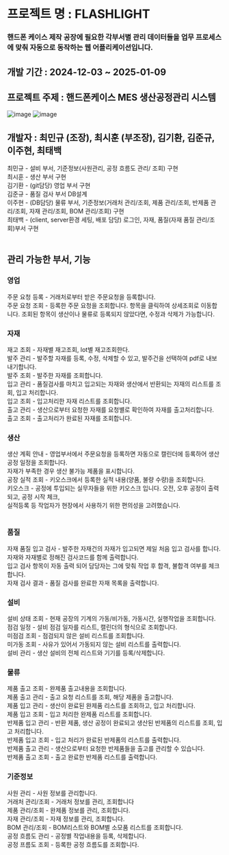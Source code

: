 # 프로젝트 명 : FLASHLIGHT
### 핸드폰 케이스 제작 공장에 필요한 각부서별 관리 데이터들을 업무 프로세스에 맞춰 자동으로 동작하는 웹 어플리케이션입니다. <br/>


## 개발 기간 : 2024-12-03 ~ 2025-01-09


## 프로젝트 주제 : 핸드폰케이스 MES 생산공정관리 시스템

![image](https://github.com/user-attachments/assets/ef67b75c-ecec-4ea2-8b99-ec340611a620)
![image](https://github.com/user-attachments/assets/8fcce670-1d75-4dd1-b8f9-ce60468daa0b)


## 개발자 : 최민규 (조장), 최시훈 (부조장), 김기환, 김준규, 이주현, 최태백
최민규 - 설비 부서, 기준정보(사원관리, 공정 흐름도 관리/ 조회) 구현<br/>
최시훈 - 생산 부서 구현<br/>
김기환 - (git담당) 영업 부서 구현<br/>
김준규 - 품질 검사 부서 DB설계<br/>
이주현 - (DB담당) 물류 부서, 기준정보(거래처 관리/조회, 제품 관리/조회, 반제품 관리/조회, 자재 관리/조회, BOM 관리/조회) 구현<br/>
최태백 - (client, server환경 세팅, 배포 담당) 로그인, 자재, 품질(자재 품질 관리/조회)부서 구현<br/>
<br/>
## 관리 가능한 부서, 기능 <br/>


### 영업
  주문 요청 등록 - 거래처로부터 받은 주문요청을 등록합니다.  <br/>
  주문 요청 조회 - 등록한 주문 요청을 조회합니다. 
                  항목을 클릭하여 상세조회로 이동합니다.
                  조회된 항목이 생산이나 물류로 등록되지 않았다면, 수정과 삭제가 가능합니다.
<br/>
### 자재
  재고 조회 - 자재별 재고조회, lot별 재고조회한다.  <br/>
  발주 관리 - 발주할 자재를 등록, 수정, 삭제할 수 있고, 발주건을 선택하여 pdf로 내보내기합니다.  <br/>
  발주 조회 - 발주한 자재를 조회합니다.  <br/>
  입고 관리 - 품질검사를 마치고 입고되는 자재와 생산에서 반환되는 자재의 리스트를 조회, 입고 처리합니다.  <br/>
  입고 조회 - 입고처리한 자재 리스트를 조회합니다.  <br/>
  출고 관리 - 생산으로부터 요청한 자재를 요청별로 확인하여 자재를 출고처리합니다.  <br/>
  출고 조회 - 출고처리가 완료된 자재를 조회합니다. 
<br/>
### 생산
  생산 계획 안내 - 영업부서에서 주문요청을 등록하면 자동으로 캘린더에 등록하어 생산 공정 일정을 조회합니다.  <br/>
                  자재가 부족한 경우 생산 불가능 제품을 표시합니다.  <br/>
  공장 실적 조회 - 키오스크에서 등록한 실적 내용(양품, 불량 수량)을 조회합니다.  <br/>
  키오스크 - 공정에 투입되는 실무자들을 위한 키오스크 입니다. 오전, 오후 공정이 출력되고, 공정 시작 체크, <br/>
            실적등록 등 작업자가 현장에서 사용하기 위한 편의성을 고려했습니다.  
<br/>
### 품질
  자재 품질 입고 검사 - 발주한 자재건의 자재가 입고되면 제일 처음 입고 검사를 합니다. 자재와 자재별로 정해진 검사코드를 함께 출력합니다. <br/>
                       입고 검사 항목이 자동 출력 되어 담당자는 그에 맞춰 작업 후 합격, 불합격 여부를 체크합니다. <br/>
  자재 검사 결과 - 품질 검사를 완료한 자재 목록을 출력합니다.
<br/>
### 설비
  설비 상태 조회 - 현재 공장의 기계의 가동/비가동, 가동시간, 실행작업을 조회합니다.<br/>
  점검 일정 - 설비 점검 일자를 리스트, 캘린더의 형식으로 조회합니다. <br/>
  미점검 조회 - 점검되지 않은 설비 리스트를 조회합니다. <br/>
  미가동 조회 - 사유가 있어서 가동되지 않는 설비 리스트를 출력합니다. <br/>
  설비 관리 - 생산 설비의 전체 리스트와 기기를 등록/삭제합니다.
<br/>
### 물류
  제품 출고 조회 - 완제품 출고내용을 조회합니다.<br/>
  제품 출고 관리 - 출고 요청 리스트를 조회, 해당 제품을 출고합니다.<br/>
  제품 입고 관리 - 생산이 완료된 완제품 리스트를 조회하고, 입고 처리합니다.<br/>
  제품 입고 조회 - 입고 처리한 완제품 리스트를 조회합니다.<br/>
  반제품 입고 관리 - 반환 제품, 생산 공정이 완료되고 생산된 반제품의 리스트를 조회, 입고 처리합니다.<br/>
  반제품 입고 조회 - 입고 처리가 완료된 반제품의 리스트를 출력합니다.<br/>
  반제품 출고 관리 - 생산으로부터 요청한 반제품들을 출고를 관리할 수 있습니다.<br/>
  반제품 출고 조회 - 출고 완료한 반제품 리스트를 출력합니다.
<br/>
### 기준정보
  사원 관리 - 사원 정보를 관리합니다.<br/>
  거래처 관리/조회 - 거래처 정보를 관리, 조회합니다<br/>
  제품 관리/조회 - 완제품 정보를 관리, 조회합니다.<br/>
  자재 관리/조회 - 자재 정보를 관리, 조회합니다.<br/>
  BOM 관리/조회 - BOM리스트와 BOM별 소모품 리스트를 조회합니다.<br/>
  공정 흐름도 관리 - 공정별 작업내용을 등록, 삭제합니다.<br/>
  공정 프름도 조회 - 등록한 공정 흐름도를 조회합니다.<br/>
  
